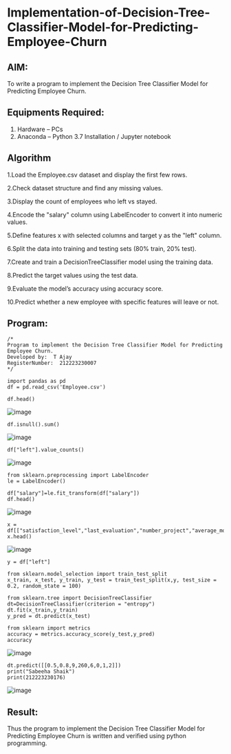 # Implementation-of-Decision-Tree-Classifier-Model-for-Predicting-Employee-Churn

## AIM:
To write a program to implement the Decision Tree Classifier Model for Predicting Employee Churn.

## Equipments Required:
1. Hardware – PCs
2. Anaconda – Python 3.7 Installation / Jupyter notebook

## Algorithm
1.Load the Employee.csv dataset and display the first few rows.

2.Check dataset structure and find any missing values.

3.Display the count of employees who left vs stayed.

4.Encode the "salary" column using LabelEncoder to convert it into numeric values.

5.Define features x with selected columns and target y as the "left" column.

6.Split the data into training and testing sets (80% train, 20% test).

7.Create and train a DecisionTreeClassifier model using the training data.

8.Predict the target values using the test data.

9.Evaluate the model’s accuracy using accuracy score.

10.Predict whether a new employee with specific features will leave or not.

## Program:
```
/*
Program to implement the Decision Tree Classifier Model for Predicting Employee Churn.
Developed by:  T Ajay
RegisterNumber:  212223230007
*/
```
```
import pandas as pd
df = pd.read_csv('Employee.csv')
```
```
df.head()
```
![image](https://github.com/user-attachments/assets/7f8fe687-8efb-4b44-9a6c-3c7334791597)
```
df.isnull().sum()
```

![image](https://github.com/user-attachments/assets/30f3e489-3d8e-496b-a923-5bf091221a6c)
```
df["left"].value_counts()
```

![image](https://github.com/user-attachments/assets/243fb96b-672b-4d0d-b212-74d094704af9)
```
from sklearn.preprocessing import LabelEncoder
le = LabelEncoder()
```
```
df["salary"]=le.fit_transform(df["salary"])
df.head()
```

![image](https://github.com/user-attachments/assets/b0756a5b-9d4c-4e83-889b-bb0ada081601)
```
x = df[["satisfaction_level","last_evaluation","number_project","average_montly_hours","time_spend_company","Work_accident","promotion_last_5years","salary"]]
x.head()
```

![image](https://github.com/user-attachments/assets/e3afa16e-5439-4f49-a129-ac9eca17fae9)
```
y = df["left"]
```
```
from sklearn.model_selection import train_test_split
x_train, x_test, y_train, y_test = train_test_split(x,y, test_size = 0.2, random_state = 100)
```
```
from sklearn.tree import DecisionTreeClassifier
dt=DecisionTreeClassifier(criterion = "entropy")
dt.fit(x_train,y_train)
y_pred = dt.predict(x_test)
```
```
from sklearn import metrics
accuracy = metrics.accuracy_score(y_test,y_pred)
accuracy
```
![image](https://github.com/user-attachments/assets/59513da9-cebe-4fab-82dd-b201a2bd2cf4)
```
dt.predict([[0.5,0.8,9,260,6,0,1,2]])
print("Sabeeha Shaik")
print(212223230176)
```

![image](https://github.com/user-attachments/assets/381050b5-2abf-4689-9292-3561391bd182)



## Result:
Thus the program to implement the  Decision Tree Classifier Model for Predicting Employee Churn is written and verified using python programming.
